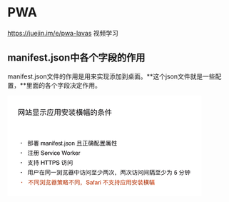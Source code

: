 # PWA

https://juejin.im/e/pwa-lavas  视频学习

## manifest.json中各个字段的作用

manifest.json文件的作用是用来实现添加到桌面。**这个json文件就是一些配置，**里面的各个字段决定作用。

![1552225686535](image/1552225686535.png)


